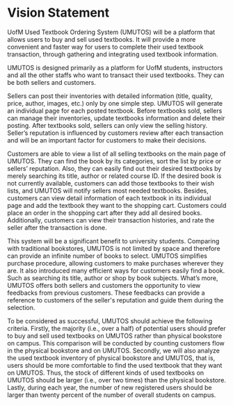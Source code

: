 # Vision Statement

UofM Used Textbook Ordering System (UMUTOS) will be a platform that allows users to buy and sell used textbooks. It will provide a more convenient and faster way for users to complete their used textbook transaction, through gathering and integrating used textbook information. 

UMUTOS is designed primarily as a platform for UofM students, instructors and all the other staffs  who want to transact their used textbooks. They can be both sellers and customers.

Sellers can post their inventories with detailed information (title, quality, price, author, images, etc.) only by one simple step. UMUTOS will generate an individual page for each posted textbook. Before textbooks sold, sellers can manage their inventories, update textbooks information and delete their posting. After textbooks sold, sellers can only view the selling history. Seller’s reputation  is influenced by customers review after each transaction and will be an important factor for customers to make their decisions. 

Customers are able to view a list of all selling textbooks on the main page of UMUTOS. They can find the book by its categories, sort the list by price or sellers’ reputation. Also, they can easily find out their desired textbooks by merely searching its title, author or related course ID. If the desired book is not currently available, customers can add those textbooks to their wish lists, and UMUTOS will notify sellers most needed textbooks. Besides, customers can view detail information of each textbook in its individual page and add the textbook they want to the shopping cart. Customers could place an order in the shopping cart after they add all desired books. Additionally, customers can view their transaction histories, and rate the seller after the transaction is done. 

This system will be a significant benefit to university students. Comparing with traditional bookstores, UMUTOS is not limited by space and therefore can provide an infinite number of books to select. UMUTOS simplifies purchase procedure, allowing customers to make purchases wherever they are. It also introduced many efficient ways for customers easily find a book. Such as searching its title, author or shop by book subjects. What’s more, UMUTOS offers both sellers and customers the opportunity to view feedbacks from previous customers. These feedbacks can provide a reference to customers of the seller's reputation and guide them during the selection. 

To be considered as successful, UMUTOS should achieve the following criteria. Firstly, the majority (i.e., over a half) of potential users should prefer to buy and sell used textbooks on UMUTOS rather than physical bookstore on campus. This comparison will be conducted by counting customers flow in the physical bookstore and on UMUTOS. Secondly, we will also analyze the used textbook inventory of physical bookstore and UMUTOS, that is, users should be more comfortable to find the used textbook that they want on UMUTOS. Thus, the stock of different kinds of used textbooks on UMUTOS should be larger (i.e., over two times) than the physical bookstore. Lastly, during each year, the number of new registered users should be larger than twenty percent of the number of overall students on campus.
